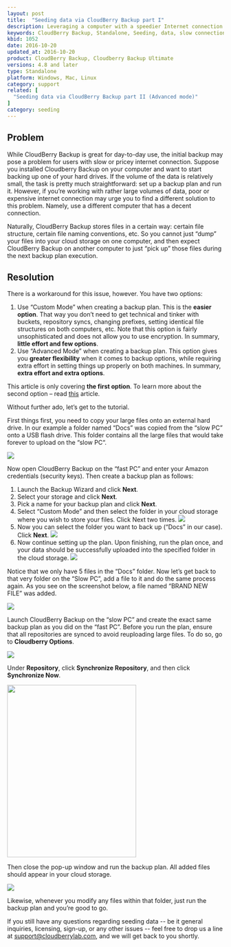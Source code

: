 ```yaml
---
layout: post
title:  "Seeding data via CloudBerry Backup part I"
description: Leveraging a computer with a speedier Internet connection for the initial backup
keywords: CloudBerry Backup, Standalone, Seeding, data, slow connection
kbid: 1052
date: 2016-10-20
updated_at: 2016-10-20
product: CloudBerry Backup, Cloudberry Backup Ultimate
versions: 4.8 and later
type: Standalone
platform: Windows, Mac, Linux
category: support
related: [
  "Seeding data via CloudBerry Backup part II (Advanced mode)"
]
category: seeding
---
```

## Problem
While CloudBerry Backup is great for day-to-day use, the initial  backup may pose a problem for users with slow or pricey internet connection. Suppose you installed Cloudberry Backup on your computer and want to start backing up one of your hard drives. If the volume of the data is relatively small, the task is pretty much straightforward: set up a backup plan and run it. However, if you’re working with rather large volumes of data, poor or expensive internet connection may urge you to find a different solution to this problem. Namely, use a different computer that has a decent connection.

Naturally, CloudBerry Backup stores files in a certain way: certain file structure, certain file naming conventions, etc. So you cannot just “dump” your files into your cloud storage on one computer, and then expect CloudBerry Backup on another computer to just “pick up” those files during the next backup plan execution.
## Resolution

There is a workaround for this issue, however. You have two options:
1. Use “Custom Mode” when creating a backup plan. This is the **easier option**. That way you don’t need to get technical and tinker with buckets, repository syncs, changing prefixes, setting identical file structures on both computers, etc. Note that this option is fairly unsophisticated and does not allow you to use encryption. In summary, **little effort and few options**.
2. Use “Advanced Mode” when creating a backup plan. This option gives you **greater flexibility** when it comes to backup options, while requiring extra effort in setting things up properly on both machines. In summary, **extra effort and extra options**.

This article is only covering **the first option**. To learn more about the second option – read [this](http://kb.cloudberrylab.com/kb1053/) article.

Without further ado, let’s get to the tutorial.

First things first, you need to copy your large files onto an external hard drive. In our example a folder named “Docs” was copied from the “slow PC” onto a USB flash drive. This folder contains all the large files that would take forever to upload on the “slow PC“.

![](/images/kb1052/Capture.PNG)

Now open CloudBerry Backup on the “fast PC” and enter your Amazon credentials (security keys). Then create a backup plan as follows:

1. Launch the Backup Wizard and click **Next**.
2. Select your storage and click **Next**.
3. Pick a name for your backup plan and click **Next**.
4. Select “Custom Mode” and then select the folder in your cloud storage where you wish to store your files. Click Next two times.
![](/images/kb1052/pcCapture.PNG)
5. Now you can select the folder you want to back up (“Docs” in our case). Click **Next**.
![](/images/kb1052/pcCapture1.PNG)
6. Now continue setting up the plan. Upon finishing, run the plan once, and your data should be successfully uploaded into the specified folder in the cloud storage.
![](/images/kb1052/Capture2.PNG)

Notice that we only have 5 files in the “Docs” folder. Now let’s get back to that very folder on the “Slow PC”, add a file to it and do the same process again. As you see on the screenshot below, a file named “BRAND NEW FILE” was added.

![](/images/kb1052/Capture3.PNG)

Launch CloudBerry Backup on the “slow PC” and create the exact same backup plan as you did on the “fast PC”. Before you run the plan, ensure that all repositories are synced to avoid reuploading large files. To do so, go to **Cloudberry Options**.

![](/images/kb1052/Capture5.PNG)

Under **Repository**, click **Synchronize Repository**, and then click **Synchronize Now**.

<img src="../images/kb1052/Capture4.PNG" width="300" height="400">

Then close the pop-up window and run the backup plan. All added files should appear in your cloud storage.

![](/images/kb1052/capture6.PNG)

Likewise, whenever you modify any files within that folder, just run the backup plan and you’re good to go.

If you still have any questions regarding seeding data -- be it general inquiries, licensing, sign-up, or any other issues -- feel free to drop us a line at [support@cloudberrylab.com](mailto:support@cloudberrylab.com), and we will get back to you shortly.

